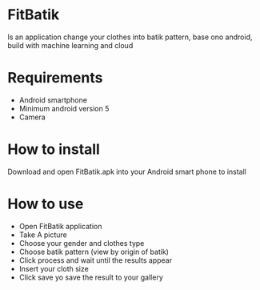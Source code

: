 # FitBatik
Is an application change your clothes into batik pattern, base ono android, build with machine learning and cloud

# Requirements
- Android smartphone 
- Minimum android version 5
- Camera

# How to install  
Download and open FitBatik.apk into your Android smart phone to install

# How to use 
- Open FitBatik application
- Take A picture 
- Choose your gender and clothes type
- Choose batik pattern (view by origin of batik)
- Click process and wait until the results appear
- Insert your cloth size
- Click save yo save the result to your gallery
